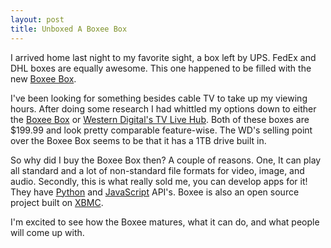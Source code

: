 ```yaml
---
layout: post
title: Unboxed A Boxee Box
---
```


I arrived home last night to my favorite sight, a box left by UPS. FedEx and DHL boxes are equally awesome. This one happened to be filled with the new [Boxee Box](http://www.boxee.tv/).

I've been looking for something besides cable TV to take up my viewing hours. After doing some research I had whittled my options down to either the [Boxee Box](http://www.boxee.tv/) or [Western Digital's TV Live Hub](http://www.wdc.com/en/products/products.asp?driveid=891). Both of these boxes are $199.99 and look pretty comparable feature-wise. The WD's selling point over the Boxee Box seems to be that it has a 1TB drive built in. 

So why did I buy the Boxee Box then? A couple of reasons. One, It can play all standard and a lot of non-standard file formats for video, image, and audio. Secondly, this is what really sold me, you can develop apps for it! They have [Python](http://developer.boxee.tv/Python_API) and [JavaScript](http://developer.boxee.tv/JavaScript_API) API's. Boxee is also an open source project built on [XBMC](http://wiki.xbmc.org/index.php?title=Main_Page). 

I'm excited to see how the Boxee matures, what it can do, and what people will come up with.


